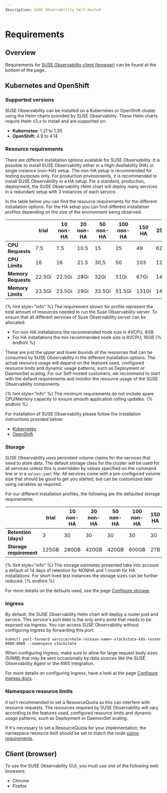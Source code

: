 ```yaml
---
description: SUSE Observability Self-hosted
---
```


# Requirements

## Overview

Requirements for [SUSE Observability client \(browser\)](#client-browser) can be found at the bottom of the page.

## Kubernetes and OpenShift

### Supported versions

SUSE Observability can be installed on a Kubernetes or OpenShift cluster using the Helm charts provided by SUSE Observability. These Helm charts require Helm v3.x to install and are supported on:
* **Kubernetes:** 1.21 to 1.30
* **OpenShift:** 4.9 to 4.14

### Resource requirements

There are different installation options available for SUSE Observability. It is possible to install SUSE Observability either in a High-Availability (HA) or single instance (non-HA) setup. The non-HA setup is recommended for testing purposes only. For production environments, it is recommended to install SUSE Observability in a HA setup. For a standard, production, deployment, the SUSE Observability Helm chart will deploy many services in a redundant setup with 3 instances of each service.

In the table below you can find the resource requirements for the different installation options. For the HA setup you can find different installation profiles depending on the size of the environment being observed.

|                     | trial  | 10 non-HA | 20 non-HA | 50 non-HA | 100 non-HA | 150 HA | 250 HA  | 500 HA  |
| ------------------- | ------ | --------- | --------- | --------- | ---------- | ------ | ------- | ------- |
| **CPU Requests**    | 7.5    | 7.5       | 10.5      | 15        | 25         | 49     | 62      | 86.5    |
| **CPU Limits**      | 16     | 16        | 21.5      | 30,5      | 50         | 103    | 128     | 176     |
| **Memory Requests** | 22.5Gi | 22.5Gi    | 28Gi      | 32Gi      | 51Gi       | 67Gi   | 143Gi   | 161.5Gi |
| **Memory Limits**   | 23.5Gi | 23.5Gi    | 29Gi      | 33.5Gi    | 51.5Gi     | 131Gi  | 147.5Gi | 166Gi   |

{% hint style="info" %}
The requirement shown for profile represent the total amount of resources needed to run the Suse Observability server.
To ensure that all different services of Suse Observability server can be allocated:
* For non-HA installations the recommended node size is 4VCPU, 8GB
* For HA installations the min recommended node size is 8VCPU, 16GB
{% endhint %}

These are just the upper and lower bounds of the resources that can be consumed by SUSE Observability in the different installation options. The actual resource usage will depend on the features used, configured resource limits and dynamic usage patterns, such as Deployment or DaemonSet scaling. For our Self-hosted customers, we recommend to start with the default requirements and monitor the resource usage of the SUSE Observability components.

{% hint style="info" %}
The minimum requirements do not include spare CPU/Memory capacity to ensure smooth application rolling updates.
{% endhint %}

For installation of SUSE Observability please follow the installation instructions provided below:
- [Kubernetes](/setup/install-stackstate/kubernetes_openshift/kubernetes_install.md)
- [OpenShift](/setup/install-stackstate/kubernetes_openshift/openshift_install.md)

### Storage

SUSE Observability uses persistent volume claims for the services that need to store data. The default storage class for the cluster will be used for all services unless this is overridden by values specified on the command line or in a `values.yaml` file. All services come with a pre-configured volume size that should be good to get you started, but can be customized later using variables as required.

For our different installation profiles, the following are the defaulted storage requirements:

| | trial | 10 non-HA | 20 non-HA | 50 non-HA | 100 non-HA | 150 HA | 250 HA | 500 HA |
| --- | --- | --- | --- | --- | --- | --- | --- | --- |
| **Retention (days)** | 3 | 30 | 30 | 30 | 30 | 30 | 30 | 30 |
| **Storage requirement** | 125GB | 280GB | 420GB | 420GB | 600GB | 2TB | 2TB | 2.5TB |

{% hint style="info" %}
The storage estimates presented take into account a default of 14 days of retention for NONHA and 1 month for HA installations. For short lived test instances the storage sizes can be further reduced.
{% endhint %}

For more details on the defaults used, see the page [Configure storage](/setup/install-stackstate/kubernetes_openshift/storage.md).

### Ingress

By default, the SUSE Observability Helm chart will deploy a router pod and service. This service's port `8080` is the only entry point that needs to be exposed via Ingress. You can access SUSE Observability without configuring Ingress by forwarding this port:

```text
kubectl port-forward service/<helm-release-name>-stackstate-k8s-router 8080:8080 --namespace stackstate
```

When configuring Ingress, make sure to allow for large request body sizes \(50MB\) that may be sent occasionally by data sources like the SUSE Observability Agent or the AWS integration.

For more details on configuring Ingress, have a look at the page [Configure Ingress docs](/setup/install-stackstate/kubernetes_openshift/ingress.md).

### Namespace resource limits

It isn't recommended to set a ResourceQuota as this can interfere with resource requests. The resources required by SUSE Observability will vary according to the features used, configured resource limits and dynamic usage patterns, such as Deployment or DaemonSet scaling.

If it's necessary to set a ResourceQuota for your implementation, the namespace resource limit should be set to match the node [sizing requirements](requirements.md#resource-requirements).

## Client \(browser\)

To use the SUSE Observability GUI, you must use one of the following web browsers:

* Chrome
* Firefox

